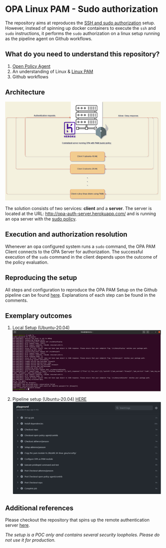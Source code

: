 # OPA Linux PAM  - Sudo authorization

The repository aims at reproduces the [SSH and sudo authorization](https://www.openpolicyagent.org/docs/latest/ssh-and-sudo-authorization/) setup. However, instead of spinning up docker containers to execute the `ssh` and `sudo` instructions, it performs the `sudo` authorization on a linux setup running as the pipeline agent on Github workflows.

## What do you need to understand this repository?

1. [Open Policy Agent](https://www.openpolicyagent.org/)
2. An understanding of Linux & [Linux PAM](https://www.linuxfromscratch.org/blfs/view/svn/postlfs/linux-pam.html)
3. Github workflows

## Architecture

![Solution architecture](docs/opa-pam-architecture.drawio.png)

The solution consists of two services: **client** and a **server**. The server is located at the URL: http://opa-auth-server.herokuapp.com/ and is running an opa server with the [sudo policy](https://github.com/Biswajee/heroku-opa-server/tree/master/policy).

## Execution and authorization resolution

Whenever an opa configured system runs a `sudo` command, the OPA PAM Client connects to the OPA Server for authorization. The successful execution of the `sudo` command in the client depends upon the outcome of the policy evaluation.

## Reproducing the setup

All steps and configuration to reproduce the OPA PAM Setup on the Github pipeline can be found [here](.github/workflows/vanilla-build-pipeline.yml). Explanations of each step can be found in the comments.

## Exemplary outcomes

1. Local Setup (Ubuntu-20.04)
  ![OPA PAM on local ubuntu-20.04 setup](docs/local-setup.png)

2. Pipeline setup (Ubuntu-20.04) [HERE](https://github.com/Biswajee/opa-linux-pam/runs/4632295105?check_suite_focus=true#step:9:31)
  ![OPA PAM execution ubuntu-20.04 pipeline](docs/pipeline-setup.png)

## Additional references

Please checkout the repository that spins up the remote authentication server [here](https://github.com/Biswajee/heroku-opa-server).

_The setup is a POC only and contains several security loopholes. Please do not use it for production._  
